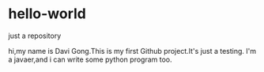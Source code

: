 # hello-world
just a repository

hi,my name is Davi Gong.This is my first Github project.It's just a testing.
I'm a javaer,and i can write some python program too.
